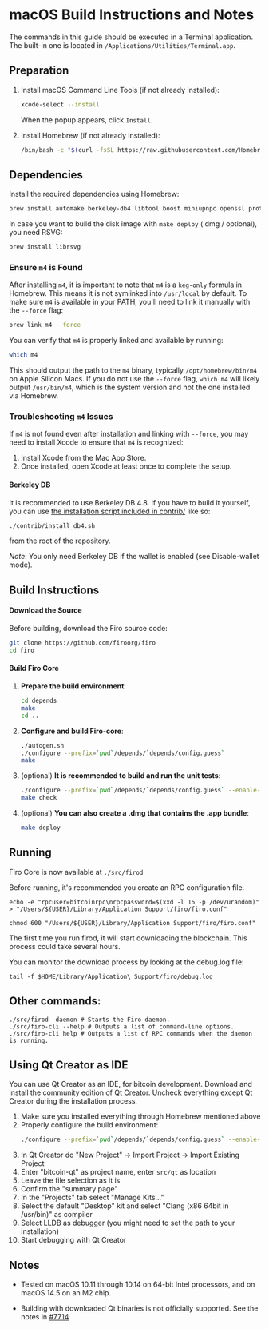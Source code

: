 macOS Build Instructions and Notes
====================================
The commands in this guide should be executed in a Terminal application.
The built-in one is located in `/Applications/Utilities/Terminal.app`.

## Preparation
1. Install macOS Command Line Tools (if not already installed):
   ```bash
   xcode-select --install
   ```
   When the popup appears, click `Install`.


2. Install Homebrew (if not already installed):
   ```bash
   /bin/bash -c "$(curl -fsSL https://raw.githubusercontent.com/Homebrew/install/HEAD/install.sh)"
   ```


## Dependencies
Install the required dependencies using Homebrew:
```bash
brew install automake berkeley-db4 libtool boost miniupnpc openssl protobuf python qt libevent qrencode python-setuptools m4
```

In case you want to build the disk image with `make deploy` (.dmg / optional), you need RSVG:
```bash
brew install librsvg
```

### Ensure `m4` is Found
After installing `m4`, it is important to note that `m4` is a `keg-only` formula in Homebrew. This means it is not symlinked into `/usr/local` by default. To make sure `m4` is available in your PATH, you'll need to link it manually with the `--force` flag:
```bash
brew link m4 --force
```

You can verify that `m4` is properly linked and available by running:
```bash
which m4
```
This should output the path to the `m4` binary, typically `/opt/homebrew/bin/m4` on Apple Silicon Macs. If you do not use the `--force` flag, `which m4` will likely output `/usr/bin/m4`, which is the system version and not the one installed via Homebrew.

### Troubleshooting `m4` Issues
If `m4` is not found even after installation and linking with `--force`, you may need to install Xcode to ensure that `m4` is recognized:

1. Install Xcode from the Mac App Store.
2. Once installed, open Xcode at least once to complete the setup.

#### Berkeley DB
It is recommended to use Berkeley DB 4.8. If you have to build it yourself, you can use [the installation script included in contrib/](https://github.com/bitcoin/bitcoin/blob/master/contrib/install_db4.sh) like so:
```bash
./contrib/install_db4.sh 
```
from the root of the repository.

*Note*: You only need Berkeley DB if the wallet is enabled (see Disable-wallet mode).

## Build Instructions

#### Download the Source
Before building, download the Firo source code:
```bash
git clone https://github.com/firoorg/firo
cd firo
```

#### Build Firo Core
1. **Prepare the build environment**:
   ```bash
   cd depends
   make
   cd ..
   ```

2. **Configure and build Firo-core**:
   ```bash
   ./autogen.sh
   ./configure --prefix=`pwd`/depends/`depends/config.guess`
   make
   ```

3. (optional) **It is recommended to build and run the unit tests**:
   ```bash
   ./configure --prefix=`pwd`/depends/`depends/config.guess` --enable-tests
   make check
   ```
        
4. (optional) **You can also create a .dmg that contains the .app bundle**:
    ```bash
    make deploy
    ```


Running
-------

Firo Core is now available at `./src/firod`

Before running, it's recommended you create an RPC configuration file.

    echo -e "rpcuser=bitcoinrpc\nrpcpassword=$(xxd -l 16 -p /dev/urandom)" > "/Users/${USER}/Library/Application Support/firo/firo.conf"

    chmod 600 "/Users/${USER}/Library/Application Support/firo/firo.conf"

The first time you run firod, it will start downloading the blockchain. This process could take several hours.

You can monitor the download process by looking at the debug.log file:

    tail -f $HOME/Library/Application\ Support/firo/debug.log

Other commands:
-------

    ./src/firod -daemon # Starts the Firo daemon.
    ./src/firo-cli --help # Outputs a list of command-line options.
    ./src/firo-cli help # Outputs a list of RPC commands when the daemon is running.

Using Qt Creator as IDE
------------------------
You can use Qt Creator as an IDE, for bitcoin development.
Download and install the community edition of [Qt Creator](https://www.qt.io/download/).
Uncheck everything except Qt Creator during the installation process.

1. Make sure you installed everything through Homebrew mentioned above
2. Properly configure the build environment:
   ```bash
   ./configure --prefix=`pwd`/depends/`depends/config.guess` --enable-debug
   ```
3. In Qt Creator do "New Project" -> Import Project -> Import Existing Project
4. Enter "bitcoin-qt" as project name, enter `src/qt` as location
5. Leave the file selection as it is
6. Confirm the "summary page"
7. In the "Projects" tab select "Manage Kits..."
8. Select the default "Desktop" kit and select "Clang (x86 64bit in /usr/bin)" as compiler
9. Select LLDB as debugger (you might need to set the path to your installation)
10. Start debugging with Qt Creator

Notes
-----

* Tested on macOS 10.11 through 10.14 on 64-bit Intel processors, and on macOS 14.5 on an M2 chip.

* Building with downloaded Qt binaries is not officially supported. See the notes in [#7714](https://github.com/bitcoin/bitcoin/issues/7714)
